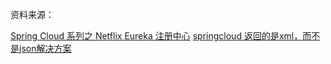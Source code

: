 资料来源：<br/>

[Spring Cloud 系列之 Netflix Eureka 注册中心](https://mrhelloworld.com/eureka/)
[springcloud 返回的是xml，而不是json解决方案](https://blog.csdn.net/wobenyiwusuoyou/article/details/113837464)



